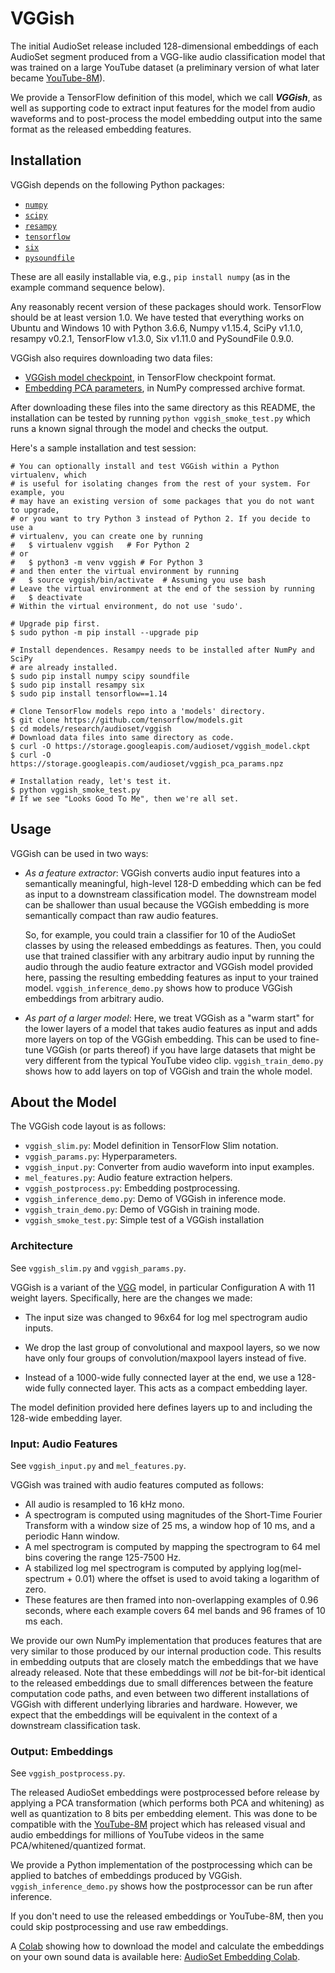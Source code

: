 # VGGish

The initial AudioSet release included 128-dimensional embeddings of each
AudioSet segment produced from a VGG-like audio classification model that was
trained on a large YouTube dataset (a preliminary version of what later became
[YouTube-8M](https://research.google.com/youtube8m)).

We provide a TensorFlow definition of this model, which we call __*VGGish*__, as
well as supporting code to extract input features for the model from audio
waveforms and to post-process the model embedding output into the same format as
the released embedding features.

## Installation

VGGish depends on the following Python packages:

* [`numpy`](http://www.numpy.org/)
* [`scipy`](http://www.scipy.org/)
* [`resampy`](http://resampy.readthedocs.io/en/latest/)
* [`tensorflow`](http://www.tensorflow.org/)
* [`six`](https://pythonhosted.org/six/)
* [`pysoundfile`](https://pysoundfile.readthedocs.io/)

These are all easily installable via, e.g., `pip install numpy` (as in the
example command sequence below).

Any reasonably recent version of these packages should work. TensorFlow should
be at least version 1.0.  We have tested that everything works on Ubuntu and
Windows 10 with Python 3.6.6, Numpy v1.15.4, SciPy v1.1.0, resampy v0.2.1,
TensorFlow v1.3.0, Six v1.11.0 and PySoundFile 0.9.0.

VGGish also requires downloading two data files:

* [VGGish model checkpoint](https://storage.googleapis.com/audioset/vggish_model.ckpt),
  in TensorFlow checkpoint format.
* [Embedding PCA parameters](https://storage.googleapis.com/audioset/vggish_pca_params.npz),
  in NumPy compressed archive format.

After downloading these files into the same directory as this README, the
installation can be tested by running `python vggish_smoke_test.py` which
runs a known signal through the model and checks the output.

Here's a sample installation and test session:

```shell
# You can optionally install and test VGGish within a Python virtualenv, which
# is useful for isolating changes from the rest of your system. For example, you
# may have an existing version of some packages that you do not want to upgrade,
# or you want to try Python 3 instead of Python 2. If you decide to use a
# virtualenv, you can create one by running
#   $ virtualenv vggish   # For Python 2
# or
#   $ python3 -m venv vggish # For Python 3
# and then enter the virtual environment by running
#   $ source vggish/bin/activate  # Assuming you use bash
# Leave the virtual environment at the end of the session by running
#   $ deactivate
# Within the virtual environment, do not use 'sudo'.

# Upgrade pip first.
$ sudo python -m pip install --upgrade pip

# Install dependences. Resampy needs to be installed after NumPy and SciPy
# are already installed.
$ sudo pip install numpy scipy soundfile
$ sudo pip install resampy six
$ sudo pip install tensorflow==1.14

# Clone TensorFlow models repo into a 'models' directory.
$ git clone https://github.com/tensorflow/models.git
$ cd models/research/audioset/vggish
# Download data files into same directory as code.
$ curl -O https://storage.googleapis.com/audioset/vggish_model.ckpt
$ curl -O https://storage.googleapis.com/audioset/vggish_pca_params.npz

# Installation ready, let's test it.
$ python vggish_smoke_test.py
# If we see "Looks Good To Me", then we're all set.
```

## Usage

VGGish can be used in two ways:

* *As a feature extractor*: VGGish converts audio input features into a
  semantically meaningful, high-level 128-D embedding which can be fed as input
  to a downstream classification model. The downstream model can be shallower
  than usual because the VGGish embedding is more semantically compact than raw
  audio features.

  So, for example, you could train a classifier for 10 of the AudioSet classes
  by using the released embeddings as features.  Then, you could use that
  trained classifier with any arbitrary audio input by running the audio through
  the audio feature extractor and VGGish model provided here, passing the
  resulting embedding features as input to your trained model.
  `vggish_inference_demo.py` shows how to produce VGGish embeddings from
  arbitrary audio.

* *As part of a larger model*: Here, we treat VGGish as a "warm start" for the
  lower layers of a model that takes audio features as input and adds more
  layers on top of the VGGish embedding. This can be used to fine-tune VGGish
  (or parts thereof) if you have large datasets that might be very different
  from the typical YouTube video clip. `vggish_train_demo.py` shows how to add
  layers on top of VGGish and train the whole model.

## About the Model

The VGGish code layout is as follows:

* `vggish_slim.py`: Model definition in TensorFlow Slim notation.
* `vggish_params.py`: Hyperparameters.
* `vggish_input.py`: Converter from audio waveform into input examples.
* `mel_features.py`: Audio feature extraction helpers.
* `vggish_postprocess.py`: Embedding postprocessing.
* `vggish_inference_demo.py`: Demo of VGGish in inference mode.
* `vggish_train_demo.py`: Demo of VGGish in training mode.
* `vggish_smoke_test.py`: Simple test of a VGGish installation

### Architecture

See `vggish_slim.py` and `vggish_params.py`.

VGGish is a variant of the [VGG](https://arxiv.org/abs/1409.1556) model, in
particular Configuration A with 11 weight layers. Specifically, here are the
changes we made:

* The input size was changed to 96x64 for log mel spectrogram audio inputs.

* We drop the last group of convolutional and maxpool layers, so we now have
  only four groups of convolution/maxpool layers instead of five.

* Instead of a 1000-wide fully connected layer at the end, we use a 128-wide
  fully connected layer. This acts as a compact embedding layer.

The model definition provided here defines layers up to and including the
128-wide embedding layer.

### Input: Audio Features

See `vggish_input.py` and `mel_features.py`.

VGGish was trained with audio features computed as follows:

* All audio is resampled to 16 kHz mono.
* A spectrogram is computed using magnitudes of the Short-Time Fourier Transform
  with a window size of 25 ms, a window hop of 10 ms, and a periodic Hann
  window.
* A mel spectrogram is computed by mapping the spectrogram to 64 mel bins
  covering the range 125-7500 Hz.
* A stabilized log mel spectrogram is computed by applying
  log(mel-spectrum + 0.01) where the offset is used to avoid taking a logarithm
  of zero.
* These features are then framed into non-overlapping examples of 0.96 seconds,
  where each example covers 64 mel bands and 96 frames of 10 ms each.

We provide our own NumPy implementation that produces features that are very
similar to those produced by our internal production code. This results in
embedding outputs that are closely match the embeddings that we have already
released. Note that these embeddings will *not* be bit-for-bit identical to the
released embeddings due to small differences between the feature computation
code paths, and even between two different installations of VGGish with
different underlying libraries and hardware. However, we expect that the
embeddings will be equivalent in the context of a downstream classification
task.

### Output: Embeddings

See `vggish_postprocess.py`.

The released AudioSet embeddings were postprocessed before release by applying a
PCA transformation (which performs both PCA and whitening) as well as
quantization to 8 bits per embedding element. This was done to be compatible
with the [YouTube-8M](https://research.google.com/youtube8m) project which has
released visual and audio embeddings for millions of YouTube videos in the same
PCA/whitened/quantized format.

We provide a Python implementation of the postprocessing which can be applied to
batches of embeddings produced by VGGish. `vggish_inference_demo.py` shows how
the postprocessor can be run after inference.

If you don't need to use the released embeddings or YouTube-8M, then you could
skip postprocessing and use raw embeddings.

A [Colab](https://colab.research.google.com/)
showing how to download the model and calculate the embeddings on your
own sound data is available here:
[AudioSet Embedding Colab](https://colab.research.google.com/drive/1TbX92UL9sYWbdwdGE0rJ9owmezB-Rl1C).

